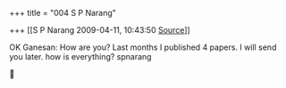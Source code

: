 +++
title = "004 S P Narang"

+++
[[S P Narang	2009-04-11, 10:43:50 [Source](https://groups.google.com/g/bvparishat/c/CXswxSRUl1A)]]



  
OK Ganesan: How are you? Last months I published 4 papers. I will send you later. how is everything? spnarang  



